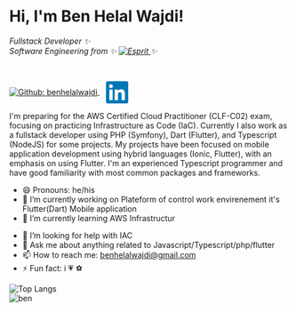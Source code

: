 # Hi, I'm Ben Helal Wajdi! 
<p>
  <em>
      Fullstack Developer ✨
    </br>
    Software Engineering from ✨
    <a href="https://esprit.tn/">
      <img align="top" src="https://upload.wikimedia.org/wikipedia/commons/b/b6/Logo_ESPRIT_-_Tunisie.png" alt="Esprit" height=25 />
    </a>✨
  </em>
</p>

</br>
<p align="left">
  <a href="https://github.com/benhelalwajdi" target="blank"> 
     <img align="center" src="https://w7.pngwing.com/pngs/914/758/png-transparent-github-social-media-computer-icons-logo-android-github-logo-computer-wallpaper-banner-thumbnail.png" alt="Github: benhelalwajdi" height="40" width="40" />
  </a> &nbsp;&nbsp;
  <a href="https://www.linkedin.com/in/wajdi-ben-helal/" target="blank"><img align="center" src="https://raw.githubusercontent.com/betoma/betoma/master/assets/linkedin.svg" alt="LinkedIn: Ben helal wajdi" height="40" width="40" /></a> &nbsp;&nbsp;


I'm preparing for the AWS Certified Cloud Practitioner (CLF-C02) exam, focusing on practicing Infrastructure as Code (IaC).
Currently I also work as a fullstack developer using PHP (Symfony), Dart (Flutter), and Typescript (NodeJS) for some projects.
My projects have been focused on mobile application development using hybrid languages (Ionic, Flutter), with an emphasis on using Flutter.
I'm an experienced Typescript programmer and have good familiarity with most common packages and frameworks.


- 😄 Pronouns: he/his <br>
- 🔭 I’m currently working on Plateform of control work envirenement it's Flutter(Dart) Mobile application <br>
- 🌱 I’m currently learning AWS Infrastructur<br>
<!-- 👯 I’m looking to collaborate on ...-->
- 🤔 I’m looking for help with IAC <br>
- 💬 Ask me about anything related to Javascript/Typescript/php/flutter <br>
- 📫 How to reach me: benhelalwajdi@gmail.com <br>
- ⚡ Fun fact: i :heartpulse: :soccer:  <br>

  
![Top Langs](https://github-readme-stats.vercel.app/api/top-langs/?username=benhelal)</br>
![ben](https://komarev.com/ghpvc/?username=benhelal)


